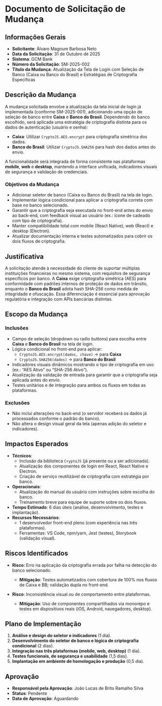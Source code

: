 # Documento de Solicitação de Mudança

## Informações Gerais
- **Solicitante**: Álvaro Magnum Barbosa Neto
- **Data da Solicitação**: 31 de Outubro de 2025
- **Sistema**: GCM Bank 
- **Número da Solicitação**: SM-2025-002
- **Título da Mudança**: Atualização da Tela de Login com Seleção de Banco (Caixa ou Banco do Brasil) e Estratégias de Criptografia Específicas

## Descrição da Mudança
A mudança solicitada envolve a atualização da tela inicial de login já implementada (conforme SM-2025-001), adicionando uma opção de seleção de banco entre **Caixa** e **Banco do Brasil**. Dependendo do banco escolhido, será aplicada uma estratégia de criptografia distinta para os dados de autenticação (usuário e senha):

- **Caixa**: Utilizar `CryptoJS.AES.encrypt` para criptografia simétrica dos dados.
- **Banco do Brasil**: Utilizar `CryptoJS.SHA256` para hash dos dados antes do envio.

A funcionalidade será integrada de forma consistente nas plataformas **mobile**, **web** e **desktop**, mantendo a interface unificada, indicadores visuais de segurança e validação de credenciais.

### Objetivos da Mudança
- Adicionar seletor de banco (Caixa ou Banco do Brasil) na tela de login.
- Implementar lógica condicional para aplicar a criptografia correta com base no banco selecionado.
- Garantir que a criptografia seja executada no front-end antes do envio ao back-end, com feedback visual ao usuário (ex.: ícone de cadeado com tipo de criptografia).
- Manter compatibilidade total com mobile (React Native), web (React) e desktop (Electron).
- Atualizar documentação interna e testes automatizados para cobrir os dois fluxos de criptografia.

## Justificativa
A solicitação atende à necessidade do cliente de suportar múltiplas instituições financeiras no mesmo sistema, com requisitos de segurança específicos por banco. A **Caixa** exige criptografia simétrica (AES) para conformidade com padrões internos de proteção de dados em trânsito, enquanto o **Banco do Brasil** adota hash SHA-256 como medida de integridade e ofuscação. Essa diferenciação é essencial para aprovação regulatória e integração com APIs bancárias distintas.

## Escopo da Mudança
### Inclusões
- Campo de seleção (dropdown ou radio buttons) para escolha entre **Caixa** e **Banco do Brasil** na tela de login.
- Lógica condicional no front-end para aplicar:
  - `CryptoJS.AES.encrypt(dados, chave)` → para **Caixa**
  - `CryptoJS.SHA256(dados)` → para **Banco do Brasil**
- Indicadores visuais dinâmicos mostrando o tipo de criptografia em uso (ex.: “AES Ativo” ou “SHA-256 Ativo”).
- Atualização da validação de entrada para garantir que a criptografia seja aplicada antes do envio.
- Testes unitários e de integração para ambos os fluxos em todas as plataformas.

### Exclusões
- Não inclui alterações no back-end (o servidor receberá os dados já processados conforme o padrão do banco).
- Não altera o design visual geral da tela (apenas adição do seletor e indicadores).

## Impactos Esperados
- **Técnicos**: 
  - Inclusão da biblioteca `CryptoJS` (já presente ou a ser adicionada).
  - Atualização dos componentes de login em React, React Native e Electron.
  - Criação de serviço reutilizável de criptografia com estratégia por banco.
- **Operacionais**: 
  - Atualização do manual do usuário com instruções sobre escolha do banco.
  - Treinamento breve para equipe de suporte sobre os dois fluxos.
- **Tempo Estimado**: 6 dias úteis (análise, desenvolvimento, testes e implantação).
- **Recursos Necessários**: 
  - 1 desenvolvedor front-end pleno (com experiência nas três plataformas).
  - Ferramentas: VS Code, npm/yarn, Jest (testes), Storybook (validação visual).

## Riscos Identificados
- **Risco**: Erro na aplicação da criptografia errada por falha na detecção do banco selecionado.  
  - **Mitigação**: Testes automatizados com cobertura de 100% nos fluxos de Caixa e BB; validação dupla no front-end.
  
- **Risco**: Inconsistência visual ou de comportamento entre plataformas.  
  - **Mitigação**: Uso de componentes compartilhados via monorepo e testes em dispositivos reais (iOS, Android, navegadores, desktop).

## Plano de Implementação
1. **Análise e design do seletor e indicadores** (1 dia).
2. **Desenvolvimento do seletor de banco e lógica de criptografia condicional** (2 dias).
3. **Integração nas três plataformas (mobile, web, desktop)** (1 dia).
4. **Testes funcionais, de segurança e usabilidade** (1,5 dias).
5. **Implantação em ambiente de homologação e produção** (0,5 dia).

## Aprovação
- **Responsável pela Aprovação**: João Lucas de Brito Ramalho Silva
- **Status**: Pendente
- **Data de Aprovação**: Aguardando